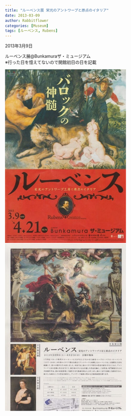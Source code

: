 ```yaml
---
title: "ルーベンス展 栄光のアントワープと原点のイタリア"
date: 2013-03-09
author: Rabbitflower
categories: [Museum]
tags: [ルーベンス, Rubens]
---
```


2013年3月9日

ルーベンス展@Bunkamuraザ・ミュージアム  
※行った日を憶えてないので開館初日の日を記載

<img src="/assets/images/museum/2013-03-09-Rubens-1/images/image.jpg"  width="400px">

<img src="/assets/images/museum/2013-03-09-Rubens-1/images/image-1.jpg" width="400px">
